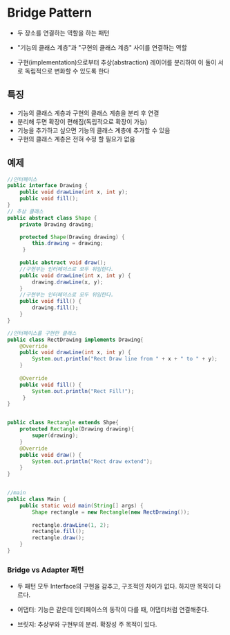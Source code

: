 # Bridge Pattern

- 두 장소를 연결하는 역할을 하는 패턴

- "기능의 클래스 계층"과 "구현의 클래스 계층" 사이를 연결하는 역할

- 구현(implementation)으로부터 추상(abstraction) 레이어를 분리하여 이 둘이 서로 독립적으로 변화할 수 있도록 한다 

## 특징

- 기능의 클래스 계층과 구현의 클래스 계층을 분리 후 연결
- 분리해 두면 확장이 편해짐(독립적으로 확장이 가능)
- 기능을 추가하고 싶으면 기능의 클래스 계층에 추가할 수 있음
- 구현의 클래스 계층은 전혀 수정 할 필요가 없음

## 예제

```java
//인터페이스
public interface Drawing { 
    public void drawLine(int x, int y); 
    public void fill();
}
// 추상 클래스 
public abstract class Shape {
    private Drawing drawing;

    protected Shape(Drawing drawing) { 
        this.drawing = drawing;
     } 
    
    public abstract void draw(); 
    //구현부는 인터페이스로 모두 위임한다.
    public void drawLine(int x, int y) { 
        drawing.drawLine(x, y); 
    } 
    //구현부는 인터페이스로 모두 위임한다.
    public void fill() { 
        drawing.fill(); 
    } 
}
```

```java
//인터페이스를 구현한 클래스
public class RectDrawing implements Drawing{ 
    @Override 
    public void drawLine(int x, int y) { 
        System.out.println("Rect Draw line from " + x + " to " + y); 
    } 
    
    @Override 
    public void fill() { 
        System.out.println("Rect Fill!");
     } 
}


public class Rectangle extends Shpe{
    protected Rectangle(Drawing drawing){
        super(drawing);
    }
    @Override 
    public void draw() { 
        System.out.println("Rect draw extend"); 
    }
}
```

```java

//main
public class Main {
    public static void main(String[] args) { 
        Shape rectangle = new Rectangle(new RectDrawing()); 
         
        rectangle.drawLine(1, 2); 
        rectangle.fill(); 
        rectangle.draw();
    }
}
```

### Bridge vs Adapter 패턴

- 두 패턴 모두 Interface의 구현을 감추고, 구조적인 차이가 없다. 하지만 목적이 다르다.

- 어댑터: 기능은 같은데 인터페이스의 동작이 다를 때, 어댑터처럼 연결해준다.
- 브릿지: 추상부와 구현부의 분리. 확장성 주 목적이 있다.

  